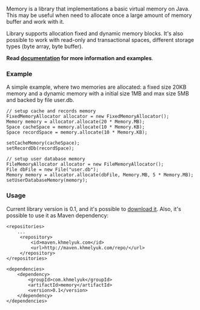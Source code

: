Memory is a library that implementations a basic virtual memory on Java. This may be useful when need to allocate once a large
amount of memory buffer and work with it.

Library supports allocation fixed and dynamic memory blocks. It's also possible to work with read-only and transactional spaces,
different storage types (byte array, byte buffer).

**Read [documentation](https://github.com/rkhmelyuk/memory/wiki) for more information and examples**.

### Example
A simple example, where two memories are allocated: a fixed size 20KB memory and
a dynamic memory with a initial size 1MB and max size 5MB and backed by file user.db.

    // setup cache and records memory
    FixedMemoryAllocator allocator = new FixedMemoryAllocator();
    Memory memory = allocator.allocate(20 * Memory.MB);
    Space cacheSpace = memory.allocate(10 * Memory.KB);
    Space recordSpace = memory.allocate(10 * Memory.KB);

    setCacheMemory(cacheSpace);
    setRecordDb(recordSpace);

    // setup user database memory
    FileMemoryAllocator allocator = new FileMemoryAllocator();
    File dbFile = new File("user.db");
    Memory memory = allocator.allocate(dbFile, Memory.MB, 5 * Memory.MB);
    setUserDatabaseMemory(memory);


### Usage
Current library version is 0.1, and it's possible to [download it](http://maven.khmelyuk.com/repo/com/khmelyuk/memory/0.1/memory-0.1.jar).
Also, it's possible to use it as Maven dependency:

    <repositories>
        ...
         <repository>
             <id>maven.khmelyuk.com</id>
             <url>http://maven.khmelyuk.com/repo/</url>
         </repository>
    </repositories>

    <dependencies>
        <dependency>
            <groupId>com.khmelyuk</groupId>
            <artifactId>memory</artifactId>
            <version>0.1</version>
        </dependency>
    </dependencies>